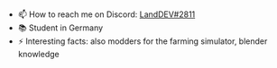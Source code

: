 - 📫 How to reach me on Discord: [LandDEV#2811](https://discord.gg/2vPq96jCzJ)
- 📚 Student in Germany
- ⚡ Interesting facts: also modders for the farming simulator, blender knowledge
